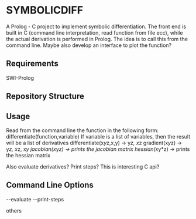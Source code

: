 # SYMBOLICDIFF
A Prolog - C project to implement symbolic differentiation.
The front end is built in C (command line interpretation, read function from file ecc), while the actual derivation is performed in Prolog.
The idea is to call this from the command line.
Maybe also develop an interface to plot the function?

## Requirements
SWI-Prolog

## Repository Structure

## Usage
Read from the command line the function in the following form:
differentiate(function,variable)
If variable is a list of variables, then the result will be a list of derivatives
differentiate(x*y*z,x,y) -> y*z, x*z
gradient(x*y*z) -> y*z, x*z, x*y
jacobian(x*y*z) -> prints the jacobian matrix
hessian(x*y*z) -> prints the hessian matrix

Also evaluate derivatives?
Print steps? This is interesting
C api?

## Command Line Options
--evaluate
--print-steps

others